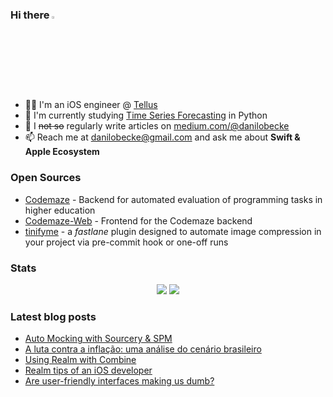 ### Hi there <a href="https://www.gautamkrishnar.com/"><img src="https://media.giphy.com/media/hvRJCLFzcasrR4ia7z/giphy.gif" width="3%"></a>

- 👨‍💻 I'm an iOS engineer @ [Tellus](https://www.tellusapp.com)
- 📖 I'm currently studying [Time Series Forecasting](https://otexts.com/fpp3) in Python
- 📝 I ~~not so~~ regularly write articles on [medium.com/@danilobecke](https://medium.com/@danilobecke)
- 📫 Reach me at [danilobecke@gmail.com](mailto:danilobecke@gmail.com) and ask me about **Swift & Apple Ecosystem**

### Open Sources

- [Codemaze](https://github.com/danilobecke/codemaze) - Backend for automated evaluation of programming tasks in higher education
- [Codemaze-Web](https://github.com/danilobecke/codemaze-web) - Frontend for the Codemaze backend
- [tinifyme](https://github.com/danilobecke/fastlane-plugin-tinifyme) - a _fastlane_ plugin designed to automate image compression in your project via pre-commit hook or one-off runs

### Stats

<div align=center>
  <img src=https://github-profile-summary-cards.vercel.app/api/cards/profile-details?username=danilobecke&theme=transparent>
  <img src=https://streak-stats.demolab.com?user=danilobecke&theme=transparent&hide_border=true>
</div>

### Latest blog posts

<!-- BLOG-POST-LIST:START -->
- [Auto Mocking with Sourcery &amp; SPM](https://medium.com/@danilobecke/auto-mocking-with-sourcery-spm-23a670072d93?source=rss-72e961362cb2------2)
- [A luta contra a inflação: uma análise do cenário brasileiro](https://medium.com/@danilobecke/a-luta-contra-a-infla%C3%A7%C3%A3o-uma-an%C3%A1lise-do-cen%C3%A1rio-brasileiro-84369a767fb5?source=rss-72e961362cb2------2)
- [Using Realm with Combine](https://levelup.gitconnected.com/using-realm-with-combine-288afa199b33?source=rss-72e961362cb2------2)
- [Realm tips of an iOS developer](https://medium.com/@danilobecke/realm-tips-of-an-ios-developer-26ca1654adaf?source=rss-72e961362cb2------2)
- [Are user-friendly interfaces making us dumb?](https://medium.com/@danilobecke/are-user-friendly-interfaces-making-us-dumb-d243b1d932f9?source=rss-72e961362cb2------2)
<!-- BLOG-POST-LIST:END -->
